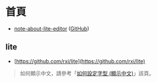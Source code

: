 

# 首頁

* [note-about-lite-editor](https://samwhelp.github.io/note-about-lite-editor/) ([GitHub](https://github.com/samwhelp/note-about-lite-editor))

## lite

* [https://github.com/rxi/lite](https://github.com/rxi/lite)

> 如何顯示中文，請參考「[如何設定字型 (顯示中文)](https://samwhelp.github.io/note-about-lite-editor/read/config/font.html)」該頁。

